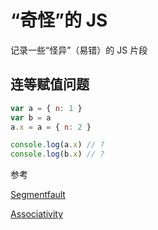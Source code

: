 # “奇怪”的 JS

记录一些“怪异”（易错）的 JS 片段

## 连等赋值问题

```js
var a = { n: 1 }
var b = a
a.x = a = { n: 2 }

console.log(a.x) // ?
console.log(b.x) // ?
```

参考

[Segmentfault](https://segmentfault.com/q/1010000002637728)

[Associativity](https://developer.mozilla.org/en-US/docs/Web/JavaScript/Reference/Operators/Operator_Precedence#Associativity)
